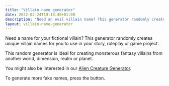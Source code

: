 ```yaml
---
title: "Villain name generator"
date: 2022-02-24T19:18:49+01:00
description: "Need an evil villain name? This generator randomly creates unique villain names."
layout: villain-name-generator
---
```


Need a name for your fictional villain? This generator randomly creates unique villain names for you to use in your story, roleplay or game project.

This random generator is ideal for creating monsterous fantasy villains from another world, dimension, realm or planet.

You might also be interested in our <a href="/alien-creature-generator/">Alien Creature Generator</a>.

To generate more fake names, press the button.
